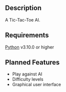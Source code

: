 ## Description

A Tic-Tac-Toe AI.

## Requirements

[Python](https://www.python.org/) v3.10.0 or higher

## Planned Features

- Play against AI
- Difficulty levels
- Graphical user interface

